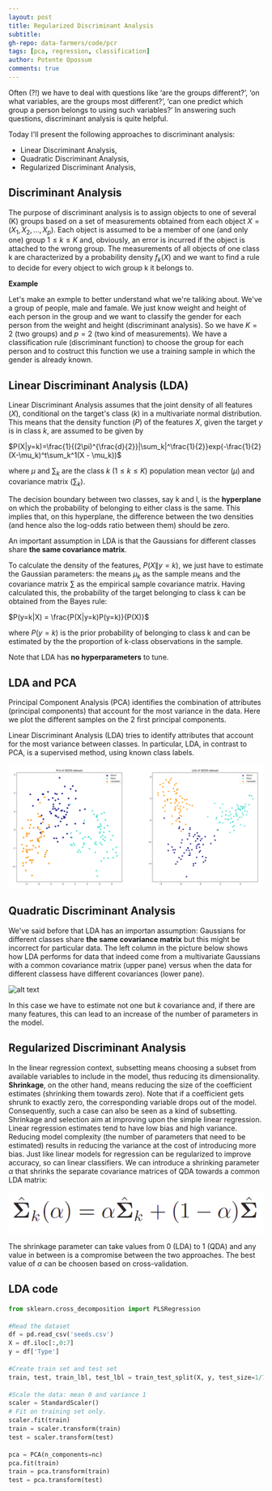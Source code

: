 ```yaml
---
layout: post
title: Regularized Discriminant Analysis
subtitle: 
gh-repo: data-farmers/code/pcr
tags: [pca, regression, classification]
author: Potente Opossum
comments: true
---
```


Often (?!) we have to deal with questions like ‘are the groups different?’, ‘on what variables, are the groups most different?’, ‘can one predict which group a person belongs to using such variables?’ In answering such questions, discriminant analysis is quite helpful.

Today I'll present the following approaches to discriminant analysis:
-	Linear Discriminant Analysis,
-	Quadratic Discriminant Analysis,
-	Regularized Discriminant Analysis,




## Discriminant Analysis

The purpose of discriminant analysis is to assign objects to one
of several (K) groups based on a set of measurements obtained from each object $X = (X_1, X_2, ..., X_p)$.
Each object is assumed to be a member of one (and only one) group $1 ≤ k ≤ K$ and, obviously, an error is incurred if the object is attached to the wrong group. The measurements of all objects of one class k are
characterized by a probability density $f_k(X)$ and we want to find a rule to decide for every object to wich group k it belongs to.

**Example**

Let's make an exmple to better understand what we're taliking about.
We've a group of people, male and famale. We just know weight and height of each person in the group and we want to classify the gender for each person from the weight and height (discriminant analysis).
So we have $K = 2$ (two groups) and $p = 2$ (two kind of measurements). 
We have a classification rule (discriminant function) to choose the group for each person and to costruct this function we use a training sample in which the gender is already known.

## Linear Discriminant Analysis (LDA)

Linear Discriminant Analysis assumes that the joint density of all features ($X$), conditional on the target's class ($k$) in a multivariate normal distribution. This means that the density function ($P$) of the features $X$, given the target $y$ is in class $k$, are assumed to be given by

$P(X|y=k)=\frac{1}{(2\pi)^{\frac{d}{2}}|\sum_k|^\frac{1}{2}}exp(-\frac{1}{2}(X-\mu_k)^t\sum_k^1(X - \mu_k))$

where $\mu$ and $\sum_k$ are the class $k$ $(1 \le k \le K)$ population mean vector ($\mu$) and covariance matrix ($\sum_k$).

The decision boundary between two classes, say k and l, is the **hyperplane** on which the probability of belonging to either class is the same. This implies that, on this hyperplane, the difference between the two densities (and hence also the log-odds ratio between them) should be zero.

An important assumption in LDA is that the Gaussians for different classes share **the same covariance matrix**.

To calculate the density of the features, $P(X\|y=k)$, we just have to estimate the Gaussian parameters: the means $\mu_k$ as the sample means and the covariance matrix $\sum$ as the empirical sample covariance matrix. Having calculated this, the probability of the target belonging to class k can be obtained from the Bayes rule:

$P(y=k|X) = \frac{P(X|y=k)P(y=k)}{P(X)}$

where $P(y=k)$ is the prior probability of belonging to class k and can be estimated by the the proportion of k-class observations in the sample.

Note that LDA has **no hyperparameters** to tune.

## LDA and PCA

Principal Component Analysis (PCA) identifies the combination of attributes (principal components) that account for the most variance in the data. Here we plot the different samples on the 2 first principal components.

Linear Discriminant Analysis (LDA) tries to identify attributes that account for the most variance between classes. In particular, LDA, in contrast to PCA, is a supervised method, using known class labels.

![alt text](../img/RDA/pca_lda.png "PCA and LDA")

## Quadratic Discriminant Analysis

We've said before that LDA has an importan assumption: Gaussians for different classes share **the same covariance matrix** but this might be incorrect for particular data.
The left column in the picture below shows how LDA performs for data that indeed come from a multivariate Gaussians with a common covariance matrix (upper pane) versus when the data for different classess have different covariances (lower pane).

![alt text](../img/RDA/lda_cov.0png "PCA and LDA")

In this case we have to estimate not one but $k$ covariance and, if there are many features, this can lead to an increase of the number of parameters in the model.

## Regularized Discriminant Analysis

In the linear regression context, subsetting means choosing a subset from available variables to include in the model, thus reducing its dimensionality. **Shrinkage**, on the other hand, means reducing the size of the coefficient estimates (shrinking them towards zero).
Note that if a coefficient gets shrunk to exactly zero, the corresponding variable drops out of the model. Consequently, such a case can also be seen as a kind of subsetting.
Shrinkage and selection aim at improving upon the simple linear regression. Linear regression estimates tend to have low bias and high variance. Reducing model complexity (the number of parameters that need to be estimated) results in reducing the variance at the cost of introducing more bias.
Just like linear models for regression can be regularized to improve accuracy, so can linear classifiers. We can introduce a shrinking parameter $\alpha$ that shrinks the separate covariance matrices of QDA towards a common LDA matrix:

![alt text](../img/RDA/shrinking.png "shrinking parameter alpha")

The shrinkage parameter can take values from 0 (LDA) to 1 (QDA) and any value in between is a compromise between the two approaches. The best value of $\alpha$ can be choosen based on cross-validation.

## LDA code

```python
from sklearn.cross_decomposition import PLSRegression

#Read the dataset
df = pd.read_csv('seeds.csv')
X = df.iloc[:,0:7]
y = df['Type']

#Create train set and test set
train, test, train_lbl, test_lbl = train_test_split(X, y, test_size=1/7.0, random_state=0)

#Scale the data: mean 0 and variance 1 
scaler = StandardScaler()
# Fit on training set only.
scaler.fit(train)
train = scaler.transform(train)
test = scaler.transform(test)

pca = PCA(n_components=nc)
pca.fit(train)
train = pca.transform(train)
test = pca.transform(test)

```



